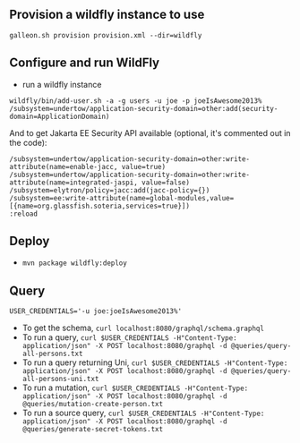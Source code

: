 ## Provision a wildfly instance to use
`galleon.sh provision provision.xml --dir=wildfly`

## Configure and run WildFly
- run a wildfly instance 
```
wildfly/bin/add-user.sh -a -g users -u joe -p joeIsAwesome2013%
/subsystem=undertow/application-security-domain=other:add(security-domain=ApplicationDomain)
```                                                                                                       

And to get Jakarta EE Security API available (optional, it's commented out in the code):
``` 
/subsystem=undertow/application-security-domain=other:write-attribute(name=enable-jacc, value=true)
/subsystem=undertow/application-security-domain=other:write-attribute(name=integrated-jaspi, value=false)
/subsystem=elytron/policy=jacc:add(jacc-policy={})
/subsystem=ee:write-attribute(name=global-modules,value=[{name=org.glassfish.soteria,services=true}])
:reload
```

## Deploy
- `mvn package wildfly:deploy`

## Query
```
USER_CREDENTIALS='-u joe:joeIsAwesome2013%'
```
- To get the schema, `curl localhost:8080/graphql/schema.graphql`
- To run a query, `curl $USER_CREDENTIALS -H"Content-Type: application/json" -X POST localhost:8080/graphql -d @queries/query-all-persons.txt`
- To run a query returning Uni, `curl $USER_CREDENTIALS -H"Content-Type: application/json" -X POST localhost:8080/graphql -d @queries/query-all-persons-uni.txt`
- To run a mutation, `curl $USER_CREDENTIALS -H"Content-Type: application/json" -X POST localhost:8080/graphql -d @queries/mutation-create-person.txt`
- To run a source query, `curl $USER_CREDENTIALS -H"Content-Type: application/json" -X POST localhost:8080/graphql -d @queries/generate-secret-tokens.txt`
